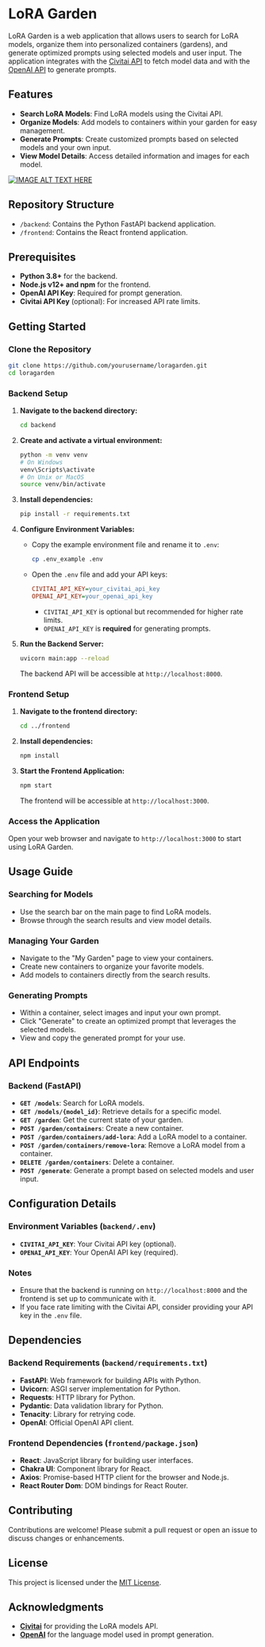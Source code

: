 # LoRA Garden

LoRA Garden is a web application that allows users to search for LoRA models, organize them into personalized containers (gardens), and generate optimized prompts using selected models and user input. The application integrates with the [Civitai API](https://civitai.com/) to fetch model data and with the [OpenAI API](https://openai.com/api/) to generate prompts.

## Features

- **Search LoRA Models**: Find LoRA models using the Civitai API.
- **Organize Models**: Add models to containers within your garden for easy management.
- **Generate Prompts**: Create customized prompts based on selected models and your own input.
- **View Model Details**: Access detailed information and images for each model.

[![IMAGE ALT TEXT HERE](https://img.youtube.com/vi/CXD3GD8mBR4/0.jpg)](https://www.youtube.com/watch?v=CXD3GD8mBR4)

## Repository Structure

- `/backend`: Contains the Python FastAPI backend application.
- `/frontend`: Contains the React frontend application.

## Prerequisites

- **Python 3.8+** for the backend.
- **Node.js v12+ and npm** for the frontend.
- **OpenAI API Key**: Required for prompt generation.
- **Civitai API Key** (optional): For increased API rate limits.

## Getting Started

### Clone the Repository

```bash
git clone https://github.com/yourusername/loragarden.git
cd loragarden
```

### Backend Setup

1. **Navigate to the backend directory:**

   ```bash
   cd backend
   ```

2. **Create and activate a virtual environment:**

   ```bash
   python -m venv venv
   # On Windows
   venv\Scripts\activate
   # On Unix or MacOS
   source venv/bin/activate
   ```

3. **Install dependencies:**

   ```bash
   pip install -r requirements.txt
   ```

4. **Configure Environment Variables:**

   - Copy the example environment file and rename it to `.env`:

     ```bash
     cp .env_example .env
     ```

   - Open the `.env` file and add your API keys:

     ```ini
     CIVITAI_API_KEY=your_civitai_api_key
     OPENAI_API_KEY=your_openai_api_key
     ```

     - `CIVITAI_API_KEY` is optional but recommended for higher rate limits.
     - `OPENAI_API_KEY` is **required** for generating prompts.

5. **Run the Backend Server:**

   ```bash
   uvicorn main:app --reload
   ```

   The backend API will be accessible at `http://localhost:8000`.

### Frontend Setup

1. **Navigate to the frontend directory:**

   ```bash
   cd ../frontend
   ```

2. **Install dependencies:**

   ```bash
   npm install
   ```

3. **Start the Frontend Application:**

   ```bash
   npm start
   ```

   The frontend will be accessible at `http://localhost:3000`.

### Access the Application

Open your web browser and navigate to `http://localhost:3000` to start using LoRA Garden.

## Usage Guide

### Searching for Models

- Use the search bar on the main page to find LoRA models.
- Browse through the search results and view model details.

### Managing Your Garden

- Navigate to the "My Garden" page to view your containers.
- Create new containers to organize your favorite models.
- Add models to containers directly from the search results.

### Generating Prompts

- Within a container, select images and input your own prompt.
- Click "Generate" to create an optimized prompt that leverages the selected models.
- View and copy the generated prompt for your use.

## API Endpoints

### Backend (FastAPI)

- **`GET /models`**: Search for LoRA models.
- **`GET /models/{model_id}`**: Retrieve details for a specific model.
- **`GET /garden`**: Get the current state of your garden.
- **`POST /garden/containers`**: Create a new container.
- **`POST /garden/containers/add-lora`**: Add a LoRA model to a container.
- **`POST /garden/containers/remove-lora`**: Remove a LoRA model from a container.
- **`DELETE /garden/containers`**: Delete a container.
- **`POST /generate`**: Generate a prompt based on selected models and user input.

## Configuration Details

### Environment Variables (`backend/.env`)

- **`CIVITAI_API_KEY`**: Your Civitai API key (optional).
- **`OPENAI_API_KEY`**: Your OpenAI API key (required).

### Notes

- Ensure that the backend is running on `http://localhost:8000` and the frontend is set up to communicate with it.
- If you face rate limiting with the Civitai API, consider providing your API key in the `.env` file.

## Dependencies

### Backend Requirements (`backend/requirements.txt`)

- **FastAPI**: Web framework for building APIs with Python.
- **Uvicorn**: ASGI server implementation for Python.
- **Requests**: HTTP library for Python.
- **Pydantic**: Data validation library for Python.
- **Tenacity**: Library for retrying code.
- **OpenAI**: Official OpenAI API client.

### Frontend Dependencies (`frontend/package.json`)

- **React**: JavaScript library for building user interfaces.
- **Chakra UI**: Component library for React.
- **Axios**: Promise-based HTTP client for the browser and Node.js.
- **React Router Dom**: DOM bindings for React Router.

## Contributing

Contributions are welcome! Please submit a pull request or open an issue to discuss changes or enhancements.

## License

This project is licensed under the [MIT License](LICENSE).

## Acknowledgments

- **[Civitai](https://civitai.com/)** for providing the LoRA models API.
- **[OpenAI](https://openai.com/)** for the language model used in prompt generation.
